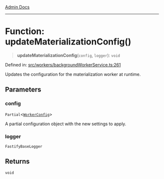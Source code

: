 [Admin Docs](/)

***

# Function: updateMaterializationConfig()

> **updateMaterializationConfig**(`config`, `logger`): `void`

Defined in: [src/workers/backgroundWorkerService.ts:261](https://github.com/Sourya07/talawa-api/blob/4e4298c85a0d2c28affa824f2aab7ec32b5f3ac5/src/workers/backgroundWorkerService.ts#L261)

Updates the configuration for the materialization worker at runtime.

## Parameters

### config

`Partial`\<[`WorkerConfig`](../../eventGeneration/eventGenerationPipeline/interfaces/WorkerConfig.md)\>

A partial configuration object with the new settings to apply.

### logger

`FastifyBaseLogger`

## Returns

`void`
